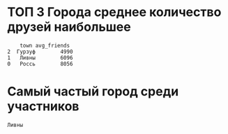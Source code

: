 # ТОП 3 Города среднее количество друзей наибольшее

        town avg_friends
    2  Гурзуф        4990
    1   Ливны        6096
    0   Россь        8056

# Самый частый город среди участников

    Ливны